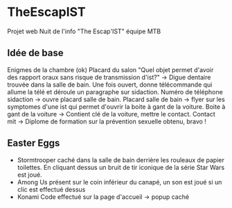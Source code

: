 # TheEscapIST

Projet web Nuit de l'info "The Escap'IST" équipe MTB

## Idée de base
Enigmes de la chambre (ok)
Placard du salon "Quel objet permet d'avoir des rapport oraux sans risque de transmission d'ist?" -> Digue dentaire trouvée dans la salle de bain. Une fois ouvert, donne télécommande qui allume la télé et déroule un paragraphe sur sidaction.
Numéro de téléphone sidaction -> ouvre placard salle de bain.
Placard salle de bain -> flyer sur les symptomes d'une ist qui permet d'ouvrir la boite à gant de la voiture.
Boite à gant de la voiture -> Contient clé de la voiture, mettre le contact.
Contact mit -> Diplome de formation sur la prévention sexuelle obtenu, bravo !

## Easter Eggs

* Stormtrooper caché dans la salle de bain derrière les rouleaux de papier toilettes. En cliquant dessus un bruit de tir iconique de la série Star Wars est joué.
* Among Us présent sur le coin inférieur du canapé, un son est joué si un clic est effectué dessus
* Konami Code effectué sur la page d'accueil -> popup caché
